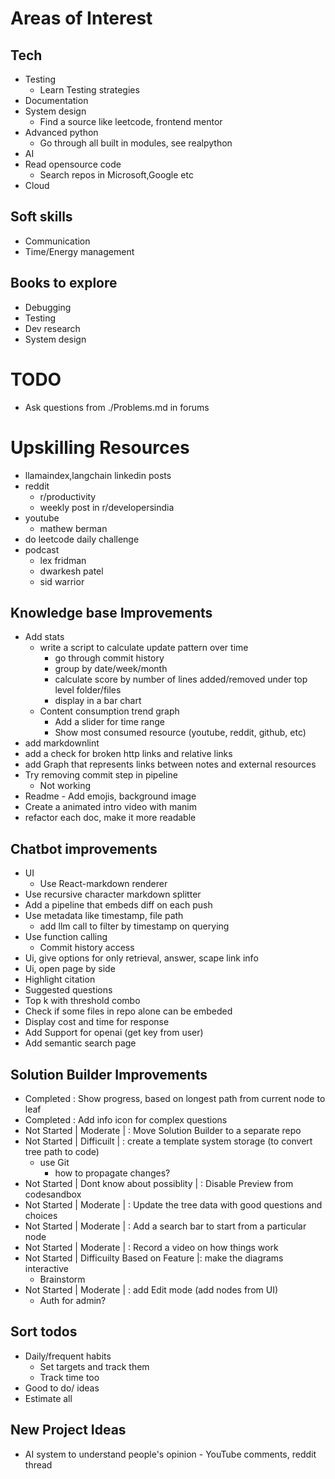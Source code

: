 # Areas of Interest
## Tech
- Testing
    - Learn Testing strategies
- Documentation 
- System design 
    - Find a source like leetcode, frontend mentor 
- Advanced python 
    - Go through all built in modules, see realpython  
- AI
- Read opensource code 
    - Search repos in Microsoft,Google etc 
- Cloud

## Soft skills
- Communication
- Time/Energy management

## Books to explore 
- Debugging
- Testing
- Dev research
- System design 

# TODO
- Ask questions from ./Problems.md in forums

# Upskilling Resources
- llamaindex,langchain linkedin posts
- reddit
    - r/productivity
    - weekly post in r/developersindia
- youtube
    - mathew berman
- do leetcode daily challenge
- podcast
    - lex fridman
    - dwarkesh patel
    - sid warrior

## Knowledge base Improvements
- Add stats
    - write a script to calculate update pattern over time
        - go through commit history
        - group by date/week/month
        - calculate score by number of lines added/removed under top level folder/files
        - display in a bar chart
    - Content consumption trend graph
        - Add a slider for time range
        - Show most consumed resource (youtube, reddit, github, etc) 
- add markdownlint
- add a check for broken http links and relative links
- add Graph that represents links between notes and external resources
- Try removing commit step in pipeline 
    - Not working
- Readme - Add emojis, background image 
- Create a animated intro video with manim
- refactor each doc, make it more readable

## Chatbot improvements
- UI
    - Use React-markdown renderer
- Use recursive character markdown splitter  
- Add a pipeline that embeds diff on each push 
- Use metadata like timestamp, file path
    - add llm call to filter by timestamp on querying
- Use function calling  
    - Commit history access 
- Ui, give options for only retrieval, answer, scape link info 
- Ui, open page by side 
- Highlight citation  
- Suggested questions  
- Top k with threshold combo 
- Check if some files in repo alone can be embeded 
- Display cost and time for response 
- Add Support for openai (get key from user)
- Add semantic search page

## Solution Builder Improvements
- Completed : Show progress, based on longest path from current node to leaf
- Completed : Add info icon for complex questions
- Not Started | Moderate | : Move Solution Builder to a separate repo
- Not Started | Difficuilt | : create a template system storage (to convert tree path to code)
  - use Git
    - how to propagate changes?
- Not Started | Dont know about possiblity | : Disable Preview from codesandbox
- Not Started | Moderate | : Update the tree data with good questions and choices
- Not Started | Moderate | : Add a search bar to start from a particular node
- Not Started | Moderate | : Record a video on how things work
- Not Started | Difficuilty Based on Feature |: make the diagrams interactive
  - Brainstorm
- Not Started | Moderate | : add Edit mode (add nodes from UI)
  - Auth for admin?

## Sort todos 
- Daily/frequent habits 
    - Set targets and track them 
    - Track time too 
- Good to do/ ideas 
- Estimate all 
 
## New Project Ideas
- AI system to understand people's opinion - YouTube comments, reddit thread